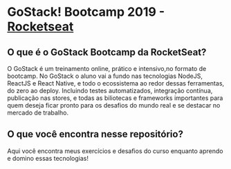 # GoStack! Bootcamp 2019 - [Rocketseat](https://rocketseat.com.br/bootcamp)

## O que é o GoStack Bootcamp da RocketSeat?

O GoStack é um treinamento online, prático e intensivo,no formato de bootcamp. No GoStack o aluno vai a fundo nas tecnologias NodeJS, ReactJS e React Native, e todo o ecossistema ao redor dessas ferramentas, do zero ao deploy. Incluindo testes automatizados, integração contínua, publicação nas stores, e todas as biliotecas e frameworks importantes para quem deseja ficar pronto para os desafios do mundo real e se destacar no mercado de trabalho.

## O que você encontra nesse repositório?

Aqui você encontra meus exercícios e desafios do curso enquanto aprendo e domino essas tecnologias!
